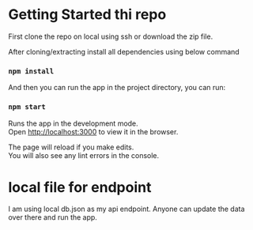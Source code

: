 # Getting Started thi repo

First clone the repo on local using ssh or download the zip file.

After cloning/extracting install all dependencies using below command

### `npm install`

And then you can run the app in the project directory, you can run:

### `npm start`

Runs the app in the development mode.\
Open [http://localhost:3000](http://localhost:3000) to view it in the browser.

The page will reload if you make edits.\
You will also see any lint errors in the console.

# local file for endpoint 
I am using local db.json as my api endpoint. Anyone can update the data over there and run the app.
